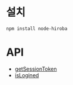 # 설치
`npm install node-hiroba`

# API
- [getSessionToken](/docs/api/getSessionToken.md)
- [isLogined](/docs/api/isLogined.md)